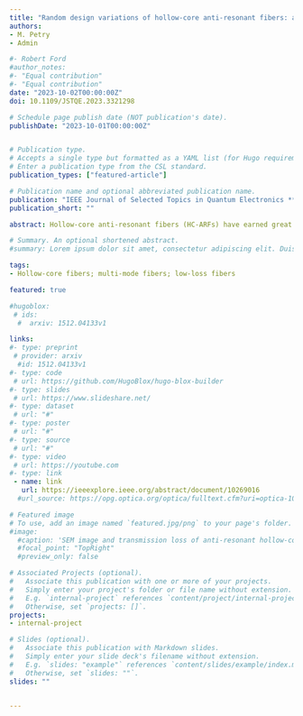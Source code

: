```yaml
---
title: "Random design variations of hollow-core anti-resonant fibers: a Monte-Carlo study"
authors:
- M. Petry
- Admin

#- Robert Ford
#author_notes:
#- "Equal contribution"
#- "Equal contribution"
date: "2023-10-02T00:00:00Z"
doi: 10.1109/JSTQE.2023.3321298

# Schedule page publish date (NOT publication's date).
publishDate: "2023-10-01T00:00:00Z"


# Publication type.
# Accepts a single type but formatted as a YAML list (for Hugo requirements).
# Enter a publication type from the CSL standard.
publication_types: ["featured-article"]

# Publication name and optional abbreviated publication name.
publication: "IEEE Journal of Selected Topics in Quantum Electronics **30**, 1 (2023)"
publication_short: ""

abstract: Hollow-core anti-resonant fibers (HC-ARFs) have earned great attention in the fiber optics community due to their remarkable light-guiding properties and broad application spectrum. Particularly nested HC-ARFs have recently reached competitiveness to standard single-mode fibers (SMFs) in theory and even outperform them in certain categories. Key to their success is a precisely fine-tuned geometry, which inherently leaves optical characteristics highly susceptible to minimal structural deviations. When fabricating fibers, these come into play and manifest themselves in various imperfections to the geometry, ultimately worsening the fiber performance. In this article, for the first time to the best of our knowledge, these imperfections are statistically modeled and analyzed on their impact on the propagation loss in a Monte-Carlo fashioned simulation. Randomly varying outer and nested tube wall thicknesses as well as random tube angle offsets are considered. It is observed, that the loss increase caused by angular offsets dominates over varying tube thicknesses by approximately one order of magnitude for FM and two orders of magnitude for HOM propagation at a wavelength of 1.55μm. Moreover, the higher-order-mode-extinction-ratio (HOMER) is proportional to the intensity of structural variations, indicating an increase in the ‘single-modeness’ of a fabricated fiber. Furthermore, a bend condition worsens the loss contribution of both effects applied jointly dramatically to a value of +50% at a bend radius of 4cm compared to +7% for a straight fiber. We believe that our thorough investigations on the random structural perturbations of HC-ARFs will aid in fully exploiting to predict the performance of realistic HC-ARFs after fabrication.

# Summary. An optional shortened abstract.
#summary: Lorem ipsum dolor sit amet, consectetur adipiscing elit. Duis posuere tellus ac convallis placerat. Proin tincidunt magna sed ex sollicitudin condimentum.

tags:
- Hollow-core fibers; multi-mode fibers; low-loss fibers

featured: true

#hugoblox:
 # ids:
  #  arxiv: 1512.04133v1

links:
#- type: preprint
 # provider: arxiv
  #id: 1512.04133v1
#- type: code
 # url: https://github.com/HugoBlox/hugo-blox-builder
#- type: slides
 # url: https://www.slideshare.net/
#- type: dataset
 # url: "#"
#- type: poster
 # url: "#"
#- type: source
 # url: "#"
#- type: video
 # url: https://youtube.com
#- type: link
 - name: link
   url: https://ieeexplore.ieee.org/abstract/document/10269016
  #url_source: https://opg.optica.org/optica/fulltext.cfm?uri=optica-10-10-1253

# Featured image
# To use, add an image named `featured.jpg/png` to your page's folder. 
#image:
  #caption: 'SEM image and transmission loss of anti-resonant hollow-core fiber'
  #focal_point: "TopRight"
  #preview_only: false

# Associated Projects (optional).
#   Associate this publication with one or more of your projects.
#   Simply enter your project's folder or file name without extension.
#   E.g. `internal-project` references `content/project/internal-project/index.md`.
#   Otherwise, set `projects: []`.
projects:
- internal-project

# Slides (optional).
#   Associate this publication with Markdown slides.
#   Simply enter your slide deck's filename without extension.
#   E.g. `slides: "example"` references `content/slides/example/index.md`.
#   Otherwise, set `slides: ""`.
slides: ""


---
```


